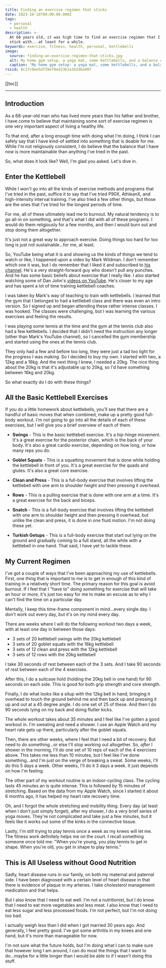 ```yaml
---
title: Finding an exercise regimen that sticks
date: 2023-10-16T00:00:00.000Z
tags:
  - personal
  - health
description: >-
  At 68 years old, it was high time to find an exercise regimen that I could
  stick with...at least for a while.
keywords: exercise, fitness, health, personal, kettlebells
image:
  source: finding-an-exercise-regimen-that-sticks.jpg
  alt: My home gym setup, a yoga mat, some kettlebells, and a balance cushion
  caption: 'My home gym setup: a yoga mat, some kettlebells, and a balance cushion'
rssid: 0c17c9ee5df39ef8ed23b1a162dba907
---
```


[[toc]]

---

## Introduction

As a 68-year-old man who has lived more years than his father and brother, I have come to believe that maintaining some sort of exercise regimen is one very important aspect of living a healthy life.

To that end, after a long enough time with doing what I'm doing, I think I can safely say that I have kind-of settled into something that is doable for me. While I'm not religiously consistent, I do believe that the balance that I have now is more maintainable than anything I've tried in the past.

So, what does it look like? Well, I'm glad you asked. Let's dive in.

## Enter the Kettlebell

While I won't go into all the kinds of exercise methods and programs that I've tried in the past, suffice it to say that I've tried P90X, AthleanX, and high-intensity interval training. I've also tried a few other things, but those are the ones that I've tried for the longest periods of time.

For me, all of these ultimately lead me to burnout. My natural tendency is to go all-in on something, and that's what I did with all of these programs. I would do them religiously for a few months, and then I would burn out and stop doing them altogether.

It's just not a great way to approach exercise. Doing things too hard for too long is just not sustainable...for me, at least.

So, YouTube being what it is and showing us the kinds of things we tend to watch or like, I happened upon a video by Mark Wildman. I don't remember which one it was, but I do remember that I liked it and subscribed to [his channel](https://www.youtube.com/@MarkWildman). He's a very straight-forward guy who doesn't pull any punches. And he has some basic beliefs about exercise that I really like. I also started watching some of Dan John's [videos on YouTube](https://www.youtube.com/@DanJohnStrengthCoach). He's closer to my age and has spent a lot of time training kettlebell coaches.

I was taken by Mark's way of teaching to train with kettlebells. I learned that the gym that I belonged to had a kettlebell class and there was even an intro version. So I signed up and began attending these rather intense classes. I was hooked. The classes were challenging, but I was learning the various exercises and feeling the results.

I was playing some tennis at the time and the gym at the tennis club also had a few kettlebells. I decided that I didn't need the instruction any longer (other than Mark's YouTube channel), so I cancelled the gym membership and started using the ones at the tennis club.

They only had a few and before too long, they were just a tad too light for the progress I was making. So I decided to buy my own. I started with two, a 12kg and a 16kg. And the next thing I knew, I needed a 20kg. The nice thing about the 20kg is that it's adjustable up to 20kg, so I'd have something between 16kg and 20kg.

So what exactly do I do with these things?

## All the Basic Kettlebell Exercises

If you do a little homework about kettlebells, you'll see that there are a handful of basic moves that when combined, make up a pretty good full-body workout. I'm not going to go into all the details of each of these exercises, but I will give you a brief overview of each of them.

- **Swings** - This is the basic kettlebell exercise. It's a hip-hinge movement. It's a great exercise for the posterior chain, which is the back of your body. It's also a great cardio exercise, depending on how long, or how many reps you do.

- **Goblet Squats** - This is a squatting movement that is done while holding the kettlebell in front of you. It's a great exercise for the quads and glutes. It's also a great core exercise.

- **Clean and Press** - This is a full-body exercise that involves lifting the kettlebell with one arm to shoulder height and then pressing it overhead.

- **Rows** - This is a pulling exercise that is done with one arm at a time. It's a great exercise for the back and biceps.

- **Snatch** - This is a full-body exercise that involves lifting the kettlebell with one arm to shoulder height and then pressing it overhead, but unlike the clean and press, it is done in one fluid motion. I'm not doing these yet.

- **Turkish Getups** - This is a full-body exercise that start out lying on the ground and gradually coming to a full stand, all the while with a kettlebell in one hand. That said, I have yet to tackle these.

## My Current Regimen

I've got a couple of ways that I've been approaching my use of kettlebells. First, one thing that is important to me is to get in enough of this kind of training in a relatively short time. The primary reason for this goal is avoid burnout. If I feel that I "have to" doing something for exercise that will take an hour or more, it's just too easy for me to make an excuse as to why I can't find the time on a particular day.

Mentally, I keep this time-frame component in mind...every single day. I don't work out every day, but it's on my mind every day.

There are weeks where I will do the following workout two days a week, with at least one day in between those days:

- 3 sets of 20 kettlebell swings with the 20kg kettlebell
- 3 sets of 20 goblet squats with the 16kg kettlebell
- 3 sets of 12 clean and press with the 12kg kettlebell
- 3 sets of 12 rows with the 20kg kettlebell

I take 30 seconds of rest between each of the 3 sets. And I take 90 seconds of rest between each of the 4 exercises.

After this, I do a suitcase hold (holding the 20kg bell in one hand) for 90 seconds on each side. This is good for both grip strength and core strength.

Finally, I do what looks like a situp with the 12kg bell in hand, bringing it overhead to touch the ground behind me and then back up and pressing it up and out at a 45 degree angle. I do one set of 25 of these. And then I do 90 seconds lying on my back and doing flutter kicks.

The whole workout takes about 35 minutes and I feel like I've gotten a good workout in. I'm sweating and need a shower. I use an Apple Watch and my heart rate gets up there, particularly after the goblet squats.

Then, there are other weeks, where I feel that I need a bit of recovery. But need to do something...or else I'll stop working out altogether. So, _after_ I shower in the morning, I'll do one set of 10 reps of each of the 4 exercises above. This takes me less than 10 minutes, but I feel like I've done something...and I'm just on the verge of breaking a sweat. Some weeks, I'll do this 5 days a week. Other weeks, I'll do it 3 days a week. It just depends on how I'm feeling.

The other part of my workout routine is an indoor-cycling class. The cycling lasts 45 minutes an is quite intense. This is followed by 15 minutes of stretching. Based on the data from my Apple Watch, since I started it about 6 months ago, it has helped my heart rate recovery time.

Oh, and I forgot the whole stretching and mobility thing. Every day (at least when I don't just simply forget), after my shower, I do a very brief series of yoga moves. They're not complicated and take just a few minutes, but it feels like it works out some of the kinks in the connective tissue.

Lastly, I'm still trying to play tennis once a week as my knees will let me. The fitness work definitely helps me on the court. I recall something someone once told me: "When you're young, you play tennis to get in shape. When you're old, you get in shape to play tennis."

## This is All Useless without Good Nutrition

Sadly, heart disease runs in our family, on both my maternal and paternal side. I have been diagnosed with a certain level of heart disease in that there is evidence of plaque in my arteries. I take cholesterol management medication and that helps.

But I also know that I need to eat well. I'm not a nutritionist, but I do know that I need to eat more vegetables and less meat. I also know that I need to eat less sugar and less processed foods. I'm not perfect, but I'm not doing too bad.

I actually weigh less than I did when I got married 30 years ago. And generally, I feel pretty good. I've got some arthritis in my knees and one hand, but it's more than manageable for now.

I'm not sure what the future holds, but I'm doing what I can to make sure that however long I am around, I can do most the things that I want to do...maybe for a little longer than I would be able to if I wasn't doing this stuff.
